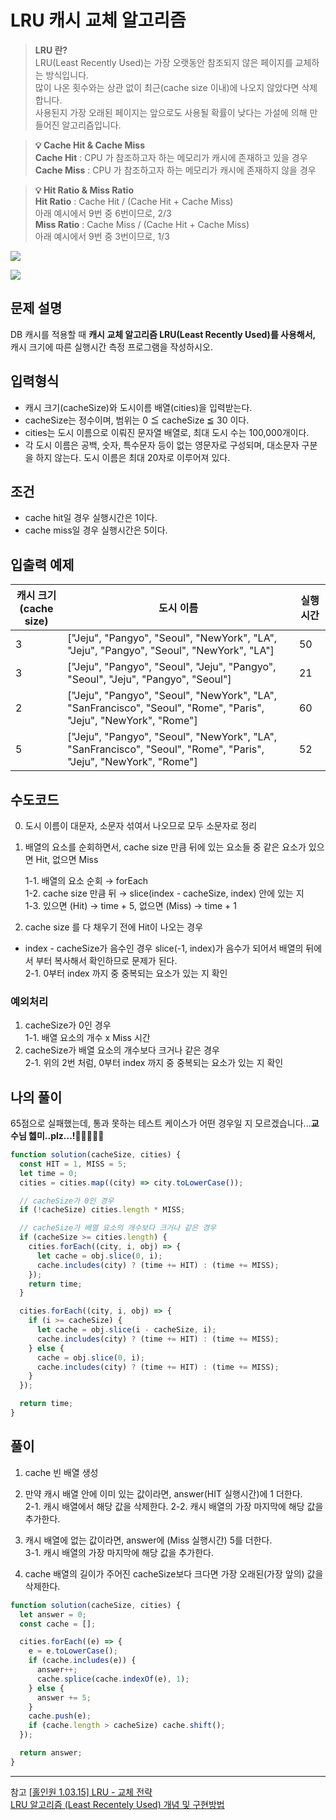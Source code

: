 # LRU 캐시 교체 알고리즘

> **LRU 란?** \
> LRU(Least Recently Used)는 가장 오랫동안 참조되지 않은 페이지를 교체하는 방식입니다. \
> 많이 나온 횟수와는 상관 없이 최근(cache size 이내)에 나오지 않았다면 삭제합니다.\
> 사용된지 가장 오래된 페이지는 앞으로도 사용될 확률이 낮다는 가설에 의해 만들어진 알고리즘입니다.

> **💡 Cache Hit & Cache Miss**\
> **Cache Hit** : CPU 가 참조하고자 하는 메모리가 캐시에 존재하고 있을 경우\
> **Cache Miss** : CPU 가 참조하고자 하는 메모리가 캐시에 존재하지 않을 경우

> **💡 Hit Ratio & Miss Ratio** \
> **Hit Ratio** : Cache Hit / (Cache Hit + Cache Miss) \
> 아래 예시에서 9번 중 6번이므로, 2/3 \
> **Miss Ratio** : Cache Miss / (Cache Hit + Cache Miss)\
> 아래 예시에서 9번 중 3번이므로, 1/3

![](https://velog.velcdn.com/images/iberis/post/ec6632aa-6964-4fe6-8cbe-19cfe40a3606/image.jpg)

![](https://velog.velcdn.com/images/iberis/post/159d6451-9cbd-4f3f-bfe9-9cec86528b2a/image.jpg)

## 문제 설명

DB 캐시를 적용할 때 **캐시 교체 알고리즘 LRU(Least Recently Used)를 사용해서,** 캐시 크기에 따른 실행시간 측정 프로그램을 작성하시오.

## 입력형식

- 캐시 크기(cacheSize)와 도시이름 배열(cities)을 입력받는다.
- cacheSize는 정수이며, 범위는 0 ≦ cacheSize ≦ 30 이다.
- cities는 도시 이름으로 이뤄진 문자열 배열로, 최대 도시 수는 100,000개이다.
- 각 도시 이름은 공백, 숫자, 특수문자 등이 없는 영문자로 구성되며, 대소문자 구분을 하지 않는다. 도시 이름은 최대 20자로 이루어져 있다.

## 조건

- cache hit일 경우 실행시간은 1이다.
- cache miss일 경우 실행시간은 5이다.

## 입출력 예제

| 캐시 크기 </br>(cache size) | 도시 이름                                                                                                         | 실행 시간 |
| --------------------------- | ----------------------------------------------------------------------------------------------------------------- | --------- |
| 3                           | ["Jeju", "Pangyo", "Seoul", "NewYork", "LA", "Jeju", "Pangyo", "Seoul", "NewYork", "LA"]                          | 50        |
| 3                           | ["Jeju", "Pangyo", "Seoul", "Jeju", "Pangyo", "Seoul", "Jeju", "Pangyo", "Seoul"]                                 | 21        |
| 2                           | ["Jeju", "Pangyo", "Seoul", "NewYork", "LA", "SanFrancisco", "Seoul", "Rome", "Paris", "Jeju", "NewYork", "Rome"] | 60        |
| 5                           | ["Jeju", "Pangyo", "Seoul", "NewYork", "LA", "SanFrancisco", "Seoul", "Rome", "Paris", "Jeju", "NewYork", "Rome"] | 52        |

## 수도코드

0. 도시 이름이 대문자, 소문자 섞여서 나오므로 모두 소문자로 정리

1. 배열의 요소를 순회하면서, cache size 만큼 뒤에 있는 요소들 중 같은 요소가 있으면 Hit, 없으면 Miss

   1-1. 배열의 요소 순회 → forEach \
   1-2. cache size 만큼 뒤 → slice(index - cacheSize, index) 안에 있는 지 \
   1-3. 있으면 (Hit) → time + 5, 없으면 (Miss) → time + 1

2. cache size 를 다 채우기 전에 Hit이 나오는 경우

- index - cacheSize가 음수인 경우 slice(-1, index)가 음수가 되어서 배열의 뒤에서 부터 복사해서 확인하므로 문제가 된다. \
  2-1. 0부터 index 까지 중 중복되는 요소가 있는 지 확인

### 예외처리

1.  cacheSize가 0인 경우 \
     1-1. 배열 요소의 개수 x Miss 시간
2.  cacheSize가 배열 요소의 개수보다 크거나 같은 경우 \
     2-1. 위의 2번 처럼, 0부터 index 까지 중 중복되는 요소가 있는 지 확인

## 나의 풀이

65점으로 실패했는데, 통과 못하는 테스트 케이스가 어떤 경우일 지 모르겠습니다...**교수님 헲미..plz...!👩🏻👩🏻‍💻**

```javascript
function solution(cacheSize, cities) {
  const HIT = 1, MISS = 5;
  let time = 0;
  cities = cities.map((city) => city.toLowerCase());

  // cacheSize가 0인 경우
  if (!cacheSize) cities.length * MISS;

  // cacheSize가 배열 요소의 개수보다 크거나 같은 경우
  if (cacheSize >= cities.length) {
    cities.forEach((city, i, obj) => {
      let cache = obj.slice(0, i);
      cache.includes(city) ? (time += HIT) : (time += MISS);
    });
    return time;
  }

  cities.forEach((city, i, obj) => {
    if (i >= cacheSize) {
      let cache = obj.slice(i - cacheSize, i);
      cache.includes(city) ? (time += HIT) : (time += MISS);
    } else {
      cache = obj.slice(0, i);
      cache.includes(city) ? (time += HIT) : (time += MISS);
    }
  });

  return time;
}
```

## 풀이

1. cache 빈 배열 생성
2. 만약 캐시 배열 안에 이미 있는 값이라면, answer(HIT 실행시간)에 1 더한다.\
   2-1. 캐시 배열에서 해당 값을 삭제한다.
   2-2. 캐시 배열의 가장 마지막에 해당 값을 추가한다.

3. 캐시 배열에 없는 값이라면, answer에 (Miss 실행시간) 5를 더한다.\
   3-1. 캐시 배열의 가장 마지막에 해당 값을 추가한다.

4. cache 배열의 길이가 주어진 cacheSize보다 크다면 가장 오래된(가장 앞의) 값을 삭제한다.

```javascript
function solution(cacheSize, cities) {
  let answer = 0;
  const cache = [];

  cities.forEach((e) => {
    e = e.toLowerCase();
    if (cache.includes(e)) {
      answer++;
      cache.splice(cache.indexOf(e), 1);
    } else {
      answer += 5;
    }
    cache.push(e);
    if (cache.length > cacheSize) cache.shift();
  });

  return answer;
}
```

---

참고 [[홀인원 1.03.15] LRU - 교체 전략](https://youtu.be/6wulDqi6z-s) \
[LRU 알고리즘 (Least Recentely Used) 개념 및 구현방법](https://dailylifeofdeveloper.tistory.com/355)

